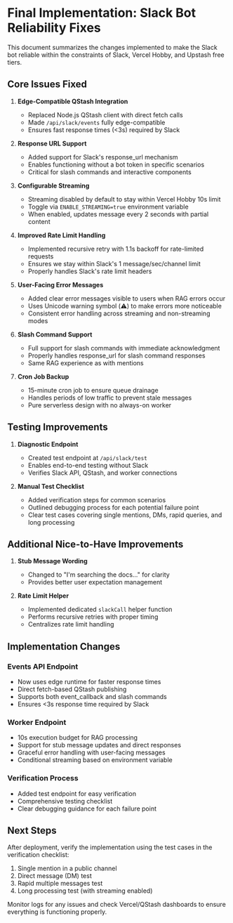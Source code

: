 # Final Implementation: Slack Bot Reliability Fixes

This document summarizes the changes implemented to make the Slack bot reliable within the constraints of Slack, Vercel Hobby, and Upstash free tiers.

## Core Issues Fixed

1. **Edge-Compatible QStash Integration**
   - Replaced Node.js QStash client with direct fetch calls
   - Made `/api/slack/events` fully edge-compatible
   - Ensures fast response times (<3s) required by Slack

2. **Response URL Support**
   - Added support for Slack's response_url mechanism
   - Enables functioning without a bot token in specific scenarios
   - Critical for slash commands and interactive components

3. **Configurable Streaming**
   - Streaming disabled by default to stay within Vercel Hobby 10s limit
   - Toggle via `ENABLE_STREAMING=true` environment variable
   - When enabled, updates message every 2 seconds with partial content

4. **Improved Rate Limit Handling**
   - Implemented recursive retry with 1.1s backoff for rate-limited requests
   - Ensures we stay within Slack's 1 message/sec/channel limit
   - Properly handles Slack's rate limit headers

5. **User-Facing Error Messages**
   - Added clear error messages visible to users when RAG errors occur
   - Uses Unicode warning symbol (⚠️) to make errors more noticeable
   - Consistent error handling across streaming and non-streaming modes

6. **Slash Command Support**
   - Full support for slash commands with immediate acknowledgment
   - Properly handles response_url for slash command responses
   - Same RAG experience as with mentions

7. **Cron Job Backup**
   - 15-minute cron job to ensure queue drainage
   - Handles periods of low traffic to prevent stale messages
   - Pure serverless design with no always-on worker

## Testing Improvements

1. **Diagnostic Endpoint**
   - Created test endpoint at `/api/slack/test`
   - Enables end-to-end testing without Slack
   - Verifies Slack API, QStash, and worker connections

2. **Manual Test Checklist**
   - Added verification steps for common scenarios
   - Outlined debugging process for each potential failure point
   - Clear test cases covering single mentions, DMs, rapid queries, and long processing

## Additional Nice-to-Have Improvements

1. **Stub Message Wording**
   - Changed to "I'm searching the docs..." for clarity
   - Provides better user expectation management

2. **Rate Limit Helper**
   - Implemented dedicated `slackCall` helper function
   - Performs recursive retries with proper timing
   - Centralizes rate limit handling

## Implementation Changes

### Events API Endpoint
- Now uses edge runtime for faster response times
- Direct fetch-based QStash publishing
- Supports both event_callback and slash commands
- Ensures <3s response time required by Slack

### Worker Endpoint
- 10s execution budget for RAG processing
- Support for stub message updates and direct responses
- Graceful error handling with user-facing messages
- Conditional streaming based on environment variable

### Verification Process
- Added test endpoint for easy verification
- Comprehensive testing checklist
- Clear debugging guidance for each failure point

## Next Steps

After deployment, verify the implementation using the test cases in the verification checklist:

1. Single mention in a public channel
2. Direct message (DM) test
3. Rapid multiple messages test
4. Long processing test (with streaming enabled)

Monitor logs for any issues and check Vercel/QStash dashboards to ensure everything is functioning properly. 